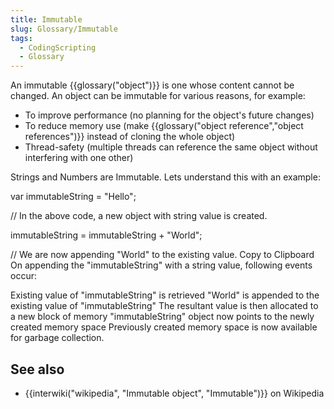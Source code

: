 ```yaml
---
title: Immutable
slug: Glossary/Immutable
tags:
  - CodingScripting
  - Glossary
---
```

An immutable {{glossary("object")}} is one whose content cannot be changed.
An object can be immutable for various reasons, for example:

- To improve performance (no planning for the object's future changes)
- To reduce memory use (make {{glossary("object reference","object references")}} instead of cloning the whole object)
- Thread-safety (multiple threads can reference the same object without interfering with one other)

Strings and Numbers are Immutable. Lets understand this with an example:

var immutableString = "Hello";

// In the above code, a new object with string value is created.

immutableString = immutableString + "World";

// We are now appending "World" to the existing value.
Copy to Clipboard
On appending the "immutableString" with a string value, following events occur:

Existing value of "immutableString" is retrieved
"World" is appended to the existing value of "immutableString"
The resultant value is then allocated to a new block of memory
"immutableString" object now points to the newly created memory space
Previously created memory space is now available for garbage collection.

## See also

- {{interwiki("wikipedia", "Immutable object", "Immutable")}} on Wikipedia
